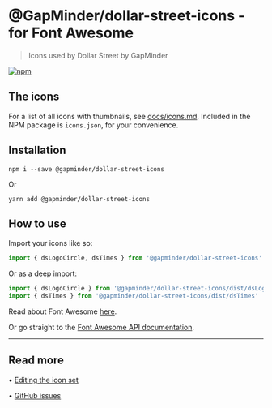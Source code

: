 # @GapMinder/dollar-street-icons - for Font Awesome

> Icons used by Dollar Street by GapMinder

[![npm](https://img.shields.io/npm/v/@gapminder/dollar-street-icons.svg?style=flat-square)](https://www.npmjs.com/package/@gapminder/dollar-street-icons)

## The icons

For a list of all icons with thumbnails, see [docs/icons.md](docs/icons.md). Included in the NPM package is `icons.json`, for your convenience.

## Installation

```
npm i --save @gapminder/dollar-street-icons
```

Or

```
yarn add @gapminder/dollar-street-icons
```

## How to use

Import your icons like so:

```javascript
import { dsLogoCircle, dsTimes } from '@gapminder/dollar-street-icons'
```

Or as a deep import:

```javascript
import { dsLogoCircle } from '@gapminder/dollar-street-icons/dist/dsLogoCircle'
import { dsTimes } from '@gapminder/dollar-street-icons/dist/dsTimes'
```

Read about Font Awesome [here](https://fontawesome.com/how-to-use/on-the-web/setup/getting-started).

Or go straight to the [Font Awesome API documentation](https://fontawesome.com/how-to-use/with-the-api).

---

## Read more

• [Editing the icon set](docs/editing.md)

• [GitHub issues](https://github.com/GapMinder/dollar-street-icons/issues)
